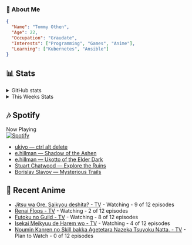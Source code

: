 ### 👋 About Me
```json
{
  "Name": "Tommy Othen",
  "Age": 22,
  "Occupation": "Graudate",
  "Interests": ["Programming", "Games", "Anime"],
  "Learning": ["Kubernetes", "Ansible"]
}
```

## 📊 Stats
<details>
  <summary>GitHub stats</summary>
  <a href="https://github.com/anuraghazra/github-readme-stats">
    <img src="https://github-readme-stats.vercel.app/api?username=tommyothen&show_icons=true&count_private=true&hide=prs,issues">
  </a>
</details>

<details>
  <summary>This Weeks Stats</summary>
  <a href="https://github.com/anuraghazra/github-readme-stats">
    <img src="https://github-readme-stats.vercel.app/api/wakatime?username=tommyothen&cache_seconds=1800&custom_title=Top%20Languages">
  </a>
</details>

## 🎶 Spotify
Now Playing\
[![Spotify](https://novatorem-dasushiasian.vercel.app/api/spotify)](https://open.spotify.com/user/g90805640970)
<!-- LASTFM:START -->
* [ukiyo — ctrl alt delete](https://www.last.fm/music/ukiyo/_/ctrl+alt+delete)
* [e.hillman — Shadow of the Ashen](https://www.last.fm/music/e.hillman/_/Shadow+of+the+Ashen)
* [e.hillman — Ukotto of the Elder Dark](https://www.last.fm/music/e.hillman/_/Ukotto+of+the+Elder+Dark)
* [Stuart Chatwood — Explore the Ruins](https://www.last.fm/music/Stuart+Chatwood/_/Explore+the+Ruins)
* [Borislav Slavov — Mysterious Trails](https://www.last.fm/music/Borislav+Slavov/_/Mysterious+Trails)<!-- LASTFM:END -->

## 🗻 Recent Anime
<!-- ANIME-LIST:START -->
* [Jitsu wa Ore, Saikyou deshita? - TV](https://myanimelist.net/anime/52969/Jitsu_wa_Ore_Saikyou_deshita) - Watching - 9 of 12 episodes
* [Renai Flops - TV](https://myanimelist.net/anime/51403/Renai_Flops) - Watching - 2 of 12 episodes
* [Futoku no Guild - TV](https://myanimelist.net/anime/51212/Futoku_no_Guild) - Watching - 8 of 12 episodes
* [Isekai Meikyuu de Harem wo - TV](https://myanimelist.net/anime/44524/Isekai_Meikyuu_de_Harem_wo) - Watching - 4 of 12 episodes
* [Noumin Kanren no Skill bakka Agetetara Nazeka Tsuyoku Natta. - TV](https://myanimelist.net/anime/51128/Noumin_Kanren_no_Skill_bakka_Agetetara_Nazeka_Tsuyoku_Natta) - Plan to Watch - 0 of 12 episodes<!-- ANIME-LIST:END -->
